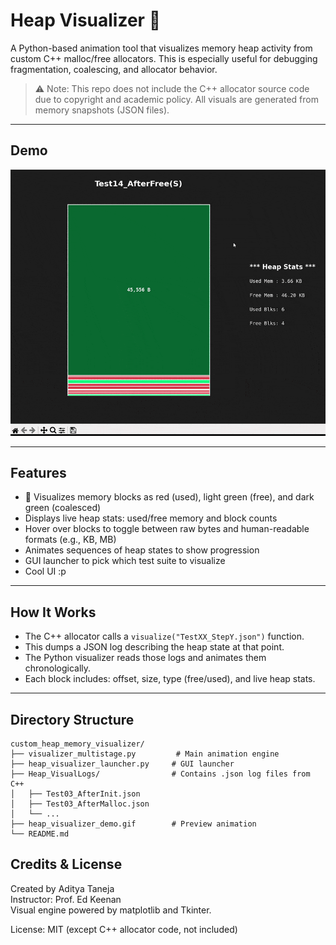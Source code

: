# Heap Visualizer 🧠

A Python-based animation tool that visualizes memory heap activity from custom C++ malloc/free allocators. This is especially useful for debugging fragmentation, coalescing, and allocator behavior.

> ⚠️ Note: This repo does not include the C++ allocator source code due to copyright and academic policy. All visuals are generated from memory snapshots (JSON files).

---

## Demo

![Heap Visualizer Demo](./heap_visualizer_demo.gif)

---

## Features

- 🔴 Visualizes memory blocks as red (used), light green (free), and dark green (coalesced)
- Displays live heap stats: used/free memory and block counts
- Hover over blocks to toggle between raw bytes and human-readable formats (e.g., KB, MB)
- Animates sequences of heap states to show progression
- GUI launcher to pick which test suite to visualize
- Cool UI :p

---

## How It Works

- The C++ allocator calls a `visualize("TestXX_StepY.json")` function.
- This dumps a JSON log describing the heap state at that point.
- The Python visualizer reads those logs and animates them chronologically.
- Each block includes: offset, size, type (free/used), and live heap stats.

---

## Directory Structure

```plaintext
custom_heap_memory_visualizer/
├── visualizer_multistage.py         # Main animation engine
├── heap_visualizer_launcher.py     # GUI launcher
├── Heap_VisualLogs/                # Contains .json log files from C++
│   ├── Test03_AfterInit.json
│   ├── Test03_AfterMalloc.json
│   └── ...
├── heap_visualizer_demo.gif        # Preview animation 
└── README.md
```

## Credits & License

Created by Aditya Taneja  
Instructor: Prof. Ed Keenan  
Visual engine powered by matplotlib and Tkinter.

License: MIT (except C++ allocator code, not included)

